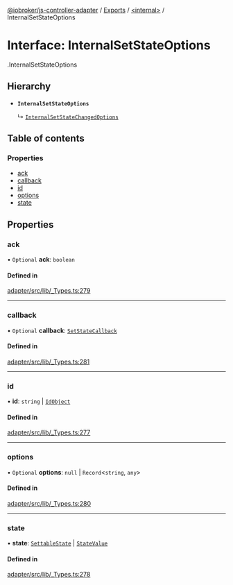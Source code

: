 [@iobroker/js-controller-adapter](../README.md) / [Exports](../modules.md) / [<internal\>](../modules/internal_.md) / InternalSetStateOptions

# Interface: InternalSetStateOptions

[<internal>](../modules/internal_.md).InternalSetStateOptions

## Hierarchy

- **`InternalSetStateOptions`**

  ↳ [`InternalSetStateChangedOptions`](internal_.InternalSetStateChangedOptions.md)

## Table of contents

### Properties

- [ack](internal_.InternalSetStateOptions.md#ack)
- [callback](internal_.InternalSetStateOptions.md#callback)
- [id](internal_.InternalSetStateOptions.md#id)
- [options](internal_.InternalSetStateOptions.md#options)
- [state](internal_.InternalSetStateOptions.md#state)

## Properties

### ack

• `Optional` **ack**: `boolean`

#### Defined in

[adapter/src/lib/_Types.ts:279](https://github.com/ioBroker/ioBroker.js-controller/blob/da5874cc/packages/adapter/src/lib/_Types.ts#L279)

___

### callback

• `Optional` **callback**: [`SetStateCallback`](../modules/internal_.md#setstatecallback)

#### Defined in

[adapter/src/lib/_Types.ts:281](https://github.com/ioBroker/ioBroker.js-controller/blob/da5874cc/packages/adapter/src/lib/_Types.ts#L281)

___

### id

• **id**: `string` \| [`IdObject`](internal_.IdObject.md)

#### Defined in

[adapter/src/lib/_Types.ts:277](https://github.com/ioBroker/ioBroker.js-controller/blob/da5874cc/packages/adapter/src/lib/_Types.ts#L277)

___

### options

• `Optional` **options**: ``null`` \| `Record`<`string`, `any`\>

#### Defined in

[adapter/src/lib/_Types.ts:280](https://github.com/ioBroker/ioBroker.js-controller/blob/da5874cc/packages/adapter/src/lib/_Types.ts#L280)

___

### state

• **state**: [`SettableState`](../modules/internal_.md#settablestate) \| [`StateValue`](../modules/internal_.md#statevalue)

#### Defined in

[adapter/src/lib/_Types.ts:278](https://github.com/ioBroker/ioBroker.js-controller/blob/da5874cc/packages/adapter/src/lib/_Types.ts#L278)
